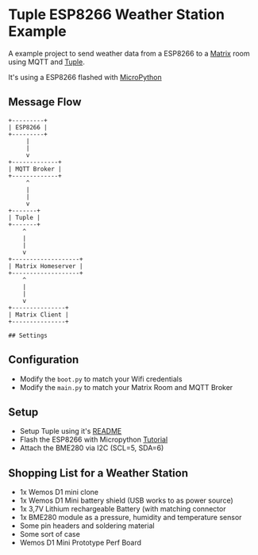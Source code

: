 Tuple ESP8266 Weather Station Example
=====================================

A example project to send weather data from a ESP8266 to a [Matrix](matrix.org)
room using MQTT and [Tuple](https://github.com/derEisele/tuple).

It's using a ESP8266 flashed with [MicroPython](https://micropython.org/)

## Message Flow
```text
+---------+
| ESP8266 |
+---------+
     |
     |
     v
+-------------+
| MQTT Broker |
+-------------+
     ^     
     |
     |
     v
+-------+
| Tuple |
+-------+
    ^     
    |
    |
    v
+-------------------+
| Matrix Homeserver |
+-------------------+
    ^     
    |
    |
    v
+---------------+
| Matrix Client |
+---------------+

## Settings
```

## Configuration

* Modify the `boot.py` to match your Wifi credentials
* Modify the `main.py` to match your Matrix Room and MQTT Broker

## Setup

* Setup Tuple using it's [README](https://github.com/derEisele/tuple/blob/master/README.md)
* Flash the ESP8266 with Micropython [Tutorial](https://docs.micropython.org/en/latest/esp8266/tutorial/intro.html)
* Attach the BME280 via I2C (SCL=5, SDA=6)

## Shopping List for a Weather Station

- 1x Wemos D1 mini clone
- 1x Wemos D1 Mini battery shield (USB works to as power source)
- 1x 3,7V Lithium rechargeable Battery (with matching connector
- 1x BME280 module as a pressure, humidity and temperature sensor
- Some pin headers and soldering material
- Some sort of case
- Wemos D1 Mini Prototype Perf Board
